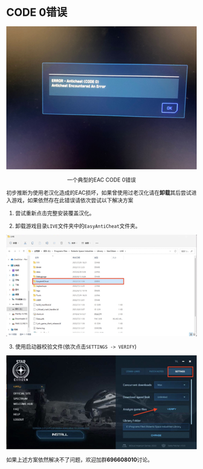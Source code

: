 # CODE 0错误

![](img/EAC错误.jpg)

<center>一个典型的EAC CODE 0错误</center>

初步推断为使用老汉化造成的EAC损坏，如果曾使用过老汉化请在**卸载**其后尝试进入游戏，如果依然存在此错误请依次尝试以下解决方案

1. 尝试重新点击完整安装覆盖汉化。

2. 卸载游戏目录`LIVE`文件夹中的`EasyAntiCheat`文件夹。

![](img/CODE0修复.jpg)

3. 使用启动器校验文件(依次点击`SETTINGS -> VERIFY`)

![](img/校验文件.jpg)

如果上述方案依然解决不了问题，欢迎加群**696608010**讨论。
